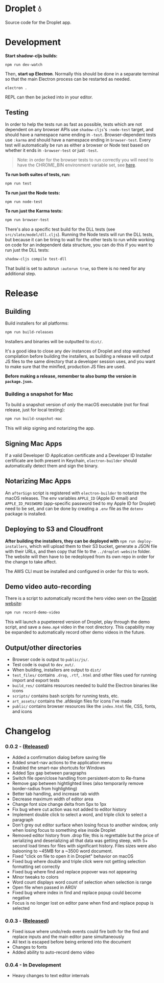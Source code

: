 # Droplet 💧

Source code for the Droplet app.

<!-- TODO: would be good to update the below with a feature-list, or better yet a list of what makes Droplet a technically interesting project. -->
<!-- # Status

- Rich text formatting: _italics_, __bold__, `h1` and `h2` headings, bulleted and numbered lists. In place but not yet implemented: <ins>underlining</ins>, ~~strikethrough~~.
- Common text editing shortcuts: ⌥+→ / ⌥+← to jump between words, ⌘+→ / ⌘+← to jump to start/end of line, etc.
- Full undo and redo
- Copy and paste (plain text supported to and from Droplet to other apps; rich text currently only supported Droplet-to-Droplet)
- Find and replace
- A rich "interceptor" system for handling shortcuts and editor actions in an easily-extensible manner
- A fully-immutable document model, which means __tests__! Rich text editors are finnicky and full of edges cases, and being able to trivially unit test any editor action in isolation is a life saver.
- Some fancy-pants completions, like completing -- to an em dash and auto-surrounding parens and quotations.

More details on the structure of the editor in `src/slate/README.md`. -->

# Development

**Start shadow-cljs builds:**

```
npm run dev-watch
```

Then, **start up Electron**. Normally this should be done in a separate terminal so that the main Electron process can be restarted as needed.

```
electron .
```

REPL can then be jacked into in your editor.

## Testing

In order to help the tests run as fast as possible, tests which are not dependent on any browser APIs use `shadow-cljs`'s `:node-test` target, and should have a namespace name ending in `-test`. Browser-dependent tests use `:karma` and should have a namespace ending in `browser-test`. Every test will automatically be run as either a browser or Node test based on whether it ends in `-browser-test` or just `-test`.

> Note: in order for the browser tests to run correctly you will need to have the CHROME_BIN environment variable set, see [here](https://github.com/karma-runner/karma-chrome-launcher/issues/62).

__To run both suites of tests, run:__

```bash
npm run test
```

__To run just the Node tests:__

```bash
npm run node-test
```

__To run just the Karma tests:__

```bash
npm run browser-test
```

There's also a specific test build for the DLL tests (see `src/slate/model/dll.cljs`). Running the Node tests will run the DLL tests, but because it can be tiring to wait for the other tests to run while working on code for an independent data structure, you can do this if you want to run just the DLL tests:

```bash
shadow-cljs compile test-dll
```

That build is set to autorun `:autorun true`, so there is no need for any additional step.

# Release


## Building
Build installers for all platforms:

```bash
npm run build-releases
```

Installers and binaries will be outputted to `dist/`.

It's a good idea to close any dev instances of Droplet and stop watched compilation before building the installers, as building a release will output JS files to the same directory that a developer session uses, and you want to make sure that the minified, production JS files are used.

**Before making a release, remember to also bump the version in `package.json`.**

### Building a snapshot for Mac

To build a snapshot version of _only_ the macOS executable (not for final release, just for local testing):

```bash
npm run build-snapshot-mac
```

This will skip signing and notarizing the app.

## Signing Mac Apps

If a valid Developer ID Application certificate and a Developer ID Installer certificate are both present in Keychain, `electron-builder` should automatically detect them and sign the binary. 

## Notarizing Mac Apps

An `afterSign` script is registered with `electron-builder` to notarize the macOS releases. The env variables `APPLE_ID` (Apple ID email) and `APPLE_ID_PASSWORD` (app-specific password tied to my Apple ID for Droplet) need to be set, and can be done by creating a `.env` file as the `dotenv` package is installed.

## Deploying to S3 and Cloudfront
__After building the installers, they can be deployed with__ `npm run deploy-installers`, which will upload them to their S3 bucket, generate a JSON file with their URLs, and then copy that file to the `../droplet-website` folder. The website will then have to be redeployed from its own repo in order for the change to take affect.

The AWS CLI must be installed and configured in order for this to work.

## Demo video auto-recording

There is a script to automatically record the hero video seen on the [Droplet website](https://dropletwriter.com):

```bash
npm run record-demo-video
```

This will launch a pupeteered version of Droplet, play through the demo script, and save a `demo.mp4` video in the root directory. This capability may be expanded to automatically record other demo videos in the future.

## Output/other directories

- Browser code is output to `public/js/`.
- Test code is ouput to `dev_out/`.
- When building, installers are output to `dist/`
- `test_files/` contains `.drop`, `.rtf`, `.html` and other files used for running import and export tests
- `build_res/` contains resources needed to build the Electron binaries like icons
- `scripts/` contains bash scripts for running tests, etc.
- `art_assets/` contains the .afdesign files for icons I've made
- `public/` contains browser resources like the `index.html` file, CSS, fonts, and icons

# Changelog

### 0.0.2 - ([Released](https://github.com/StarScape/droplet2/releases/tag/v0.0.2))

- Added a confirmation dialog before saving file
- Added smart-nav actions to the application menu
- Enabled the smart-nav shortcuts for Windows
- Added 5px gap between paragraphs
- Switch file open/close handling from persistent-atom to Re-frame
- Remove gap between hightlighted lines (also temporarily remove border-radius from highlighting)
- Better tab handling, and increase tab width
- Decrease maximum width of editor area
- Change font size change delta from 5px to 1px
- Fix bug where cut action was not added to editor history
- Implement double click to select a word, and triple click to select a paragraph
- Don't grey out editor surface when losing focus to another window, only when losing focus to something else inside Droplet
- Removed editor history from .drop file; this is regrettable but the price of serializing and deserializing all that data was getting steep, with 5+ second load times for files with significant history. Files sizes were also balooning to ~45MB for a ~3500 word document.
- Fixed "click on file to open it in Droplet" behavior on macOS
- Fixed bug where double and triple click were not getting selection formatting set correctly
- Fixed bug where find and replace popover was not appearing
- Minor tweaks to colors
- Word count displays word count of selection when selection is range
- Open file when passed in ARGV
- Fixed bug where index in find and replace popup could become negative
- Focus is no longer lost on editor pane when find and replace popup is selected

### 0.0.3 - ([Released](https://github.com/StarScape/droplet2/releases/tag/v0.0.3))

- Fixed issue where undo/redo events could fire both for the find and replace inputs and the main editor pane simultaneously
- All text is escaped before being entered into the document
- Changes to fonts
- Added ability to auto-record demo video

### 0.0.4 - In Development

- Heavy changes to text editor internals
